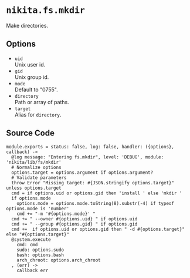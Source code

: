 
# `nikita.fs.mkdir`

Make directories.

## Options

* `uid`   
  Unix user id.   
* `gid`   
  Unix group id.   
* `mode`   
  Default to "0755".   
* `directory`   
  Path or array of paths.   
* `target`   
  Alias for `directory`. 

## Source Code

    module.exports = status: false, log: false, handler: ({options}, callback) ->
      @log message: "Entering fs.mkdir", level: 'DEBUG', module: 'nikita/lib/fs/mkdir'
      # Normalize options
      options.target = options.argument if options.argument?
      # Validate parameters
      throw Error "Missing target: #{JSON.stringify options.target}" unless options.target
      cmd = if options.uid or options.gid then 'install ' else 'mkdir '
      if options.mode
        options.mode = options.mode.toString(8).substr(-4) if typeof options.mode is 'number'
        cmd += "-m '#{options.mode}' "
      cmd += " --owner #{options.uid} " if options.uid
      cmd += " --group #{options.gid} " if options.gid
      cmd +=  if options.uid or options.gid then " -d #{options.target}" else "#{options.target}"
      @system.execute
        cmd: cmd
        sudo: options.sudo
        bash: options.bash
        arch_chroot: options.arch_chroot
      , (err) ->
        callback err
